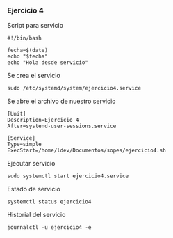 ### Ejercicio 4
Script para servicio
```
#!/bin/bash

fecha=$(date)
echo "$fecha"
echo "Hola desde servicio"
```

Se crea el servicio
```
sudo /etc/systemd/system/ejercicio4.service
```

Se abre el archivo de nuestro servicio
```
[Unit]
Description=Ejercicio 4
After=systend-user-sessions.service

[Service]
Type=simple
ExecStart=/home/ldev/Documentos/sopes/ejercicio4.sh
```

Ejecutar servicio
```
sudo systemctl start ejercicio4.service
```

Estado de servicio
```
systemctl status ejercicio4
```

Historial del servicio
```
journalctl -u ejercicio4 -e
```
